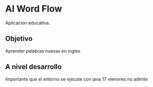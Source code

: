 # AI Word Flow
Aplicacion educativa.

## Objetivo
Aprender palabras nuevas en ingles

## A nivel desarrollo
Importante que el entorno se ejecute con java 17 menores no admite
